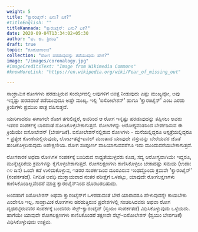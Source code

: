 ```yaml
---
weight: 5
title: "ಕ್ವಾರಂಟೈನ್: ಏನು? ಏಕೆ?"
#titleEnglish: ""
titleKannada: "ಕ್ವಾರಂಟೈನ್: ಏನು? ಏಕೆ?"
date: 2020-09-04T13:34:02+05:30
author: "ಟಿ. ಜಿ. ಶ್ರೀನಿಧಿ"
draft: true
topic: "ಕೊರೋನಾಲಜಿ"
collection: "ರೋಗ ಹರಡುವುದನ್ನು ತಡೆಯುವುದು ಹೇಗೆ?"
image: "/images/coronalogy.jpg"
#imageCreditsText: "Image from Wikimedia Commons"
#knowMoreLink: "https://en.wikipedia.org/wiki/Fear_of_missing_out"

---
```


ಸಾಂಕ್ರಾಮಿಕ ರೋಗಗಳು ಹರಡುತ್ತಿರುವ ಸಂದರ್ಭದಲ್ಲಿ ಅವುಗಳಿಗೆ ಚಿಕಿತ್ಸೆ ನೀಡುವುದು ಎಷ್ಟು ಮುಖ್ಯವೋ, ಅವು ಇನ್ನಷ್ಟು ಹರಡದಂತೆ ತಡೆಯುವುದೂ ಅಷ್ಟೇ ಮುಖ್ಯ. ಇಲ್ಲಿ 'ಐಸೋಲೇಶನ್' ಹಾಗೂ 'ಕ್ವಾರಂಟೈನ್' ಎಂಬ ಎರಡು ಕ್ರಿಯೆಗಳು ಪ್ರಮುಖ ಪಾತ್ರ ವಹಿಸುತ್ತವೆ.

ಯಾರಿಗಾದರೂ ಈಗಾಗಲೇ ರೋಗ ತಗುಲಿದ್ದರೆ, ಅವರಿಂದ ಆ ರೋಗ ಇನ್ನಷ್ಟು ಹರಡುವುದನ್ನು ತಪ್ಪಿಸಲು ಅವರು ಇತರರ ಸಂಪರ್ಕಕ್ಕೆ ಬಾರದಂತೆ ನೋಡಿಕೊಳ್ಳಬೇಕಾಗುತ್ತದೆ. ರೋಗಿಗಳನ್ನು ಆರೋಗ್ಯವಂತರಿಂದ ಬೇರ್ಪಡಿಸುವ ಈ ಕ್ರಿಯೆಯೇ ಐಸೋಲೇಶನ್ (ಬೇರ್ಪಡಿಕೆ). ಐಸೋಲೇಶನ್‌ನಲ್ಲಿರುವ ರೋಗಿಗಳು - ಮನೆಯಲ್ಲಿದ್ದರೂ ಆಸ್ಪತ್ರೆಯಲ್ಲಿದ್ದರೂ - ಪ್ರತ್ಯೇಕ ಕೋಣೆಯಲ್ಲಿರುವುದು, ಲೋಟ-ತಟ್ಟೆ-ಟವಲ್ ಮುಂತಾದ ಯಾವುದೇ ವಸ್ತುವನ್ನು ಬೇರೆಯವರ ಜೊತೆ ಹಂಚಿಕೊಳ್ಳದಿರುವುದು ಅಪೇಕ್ಷಣೀಯ. ರೋಗ ಸಂಪೂರ್ಣ ವಾಸಿಯಾಗುವವರೆಗೂ ಇದು ಮುಂದುವರೆಯಬೇಕಾಗುತ್ತದೆ.

ರೋಗಕಾರಕ ಅಥವಾ ರೋಗಿಗಳ ಸಂಪರ್ಕಕ್ಕೆ ಬಂದಿರುವ ಸಾಧ್ಯತೆಯುಳ್ಳವರು ಕೂಡ, ಸದ್ಯ ಆರೋಗ್ಯವಾಗಿಯೇ ಇದ್ದರೂ, ಮುನ್ನೆಚ್ಚರಿಕೆಯ ಕ್ರಮಗಳನ್ನು ಕೈಗೊಳ್ಳಬೇಕಾಗುತ್ತದೆ. ರೋಗಲಕ್ಷಣಗಳು ಕಾಣಿಸಿಕೊಳ್ಳಲು ಬೇಕಾದಷ್ಟು ಸಮಯ (ಉದಾ: ೧೪ ದಿನ) ಒಂದೇ ಕಡೆ ಉಳಿದುಕೊಳ್ಳುವ, ಇತರರ ಸಂಪರ್ಕದಿಂದ ದೂರವಿರುವ ಇಂಥದ್ದೊಂದು ಕ್ರಮವೇ 'ಕ್ವಾರಂಟೈನ್' (ಸಂಪರ್ಕತಡೆ). ನಿಗದಿತ ಅವಧಿ ಮುಕ್ತಾಯವಾದ ನಂತರ ಪರೀಕ್ಷೆಗೆ ಒಳಪಟ್ಟು, ಯಾವುದೇ ರೋಗಲಕ್ಷಣಗಳು ಕಾಣಿಸಿಕೊಂಡಿಲ್ಲವೆಂದರೆ ಮಾತ್ರ ಕ್ವಾರಂಟೈನ್‌ನಿಂದ ಹೊರಬರಬಹುದು.    

ಅಂದಹಾಗೆ ಐಸೋಲೇಶನ್ ಅಥವಾ ಕ್ವಾರಂಟೈನ್‌ಗೆ ಒಳಪಡುವಂತೆ ಬೇರೆ ಯಾರಾದರೂ ಹೇಳುವುದನ್ನೇ ಕಾಯಬೇಕು ಎಂದೇನೂ ಇಲ್ಲ. ಸಾಂಕ್ರಾಮಿಕ ರೋಗಗಳು ಹರಡುತ್ತಿರುವ ಪ್ರದೇಶಗಳಲ್ಲಿ ಸಂಚರಿಸಿದವರು ಅಥವಾ ರೋಗ ದೃಢಪಟ್ಟಿರುವವರ ಸಂಪರ್ಕಕ್ಕೆ ಬಂದವರು ಸೆಲ್ಫ್-ಕ್ವಾರಂಟೈನ್ (ಸ್ವಯಂ ಸಂಪರ್ಕತಡೆ) ವಿಧಿಸಿಕೊಳ್ಳುವುದು ಒಳ್ಳೆಯದು. ಹಾಗೆಯೇ ಯಾವುದೇ ರೋಗಲಕ್ಷಣಗಳು ಕಾಣಿಸಿಕೊಂಡರೆ ತಕ್ಷಣವೇ ಸೆಲ್ಫ್-ಐಸೋಲೇಶನ್‌ (ಸ್ವಯಂ ಬೇರ್ಪಡಿಕೆ) ವಿಧಿಸಿಕೊಳ್ಳುವುದು ಉತ್ತಮ.  
